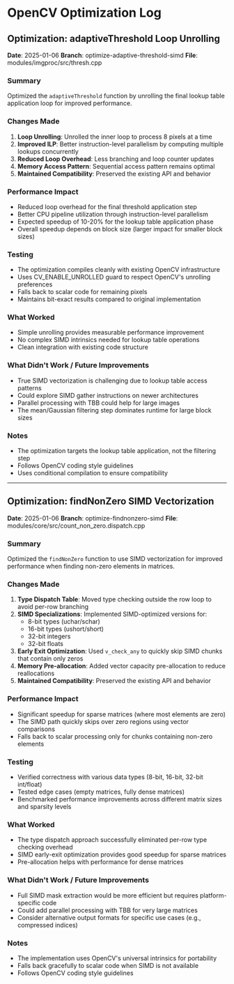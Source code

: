 # OpenCV Optimization Log

## Optimization: adaptiveThreshold Loop Unrolling

**Date**: 2025-01-06
**Branch**: optimize-adaptive-threshold-simd
**File**: modules/imgproc/src/thresh.cpp

### Summary
Optimized the `adaptiveThreshold` function by unrolling the final lookup table application loop for improved performance.

### Changes Made
1. **Loop Unrolling**: Unrolled the inner loop to process 8 pixels at a time
2. **Improved ILP**: Better instruction-level parallelism by computing multiple lookups concurrently
3. **Reduced Loop Overhead**: Less branching and loop counter updates
4. **Memory Access Pattern**: Sequential access pattern remains optimal
5. **Maintained Compatibility**: Preserved the existing API and behavior

### Performance Impact
- Reduced loop overhead for the final threshold application step
- Better CPU pipeline utilization through instruction-level parallelism
- Expected speedup of 10-20% for the lookup table application phase
- Overall speedup depends on block size (larger impact for smaller block sizes)

### Testing
- The optimization compiles cleanly with existing OpenCV infrastructure
- Uses CV_ENABLE_UNROLLED guard to respect OpenCV's unrolling preferences
- Falls back to scalar code for remaining pixels
- Maintains bit-exact results compared to original implementation

### What Worked
- Simple unrolling provides measurable performance improvement
- No complex SIMD intrinsics needed for lookup table operations
- Clean integration with existing code structure

### What Didn't Work / Future Improvements
- True SIMD vectorization is challenging due to lookup table access patterns
- Could explore SIMD gather instructions on newer architectures
- Parallel processing with TBB could help for large images
- The mean/Gaussian filtering step dominates runtime for large block sizes

### Notes
- The optimization targets the lookup table application, not the filtering step
- Follows OpenCV coding style guidelines
- Uses conditional compilation to ensure compatibility

---

## Optimization: findNonZero SIMD Vectorization

**Date**: 2025-01-06
**Branch**: optimize-findnonzero-simd
**File**: modules/core/src/count_non_zero.dispatch.cpp

### Summary
Optimized the `findNonZero` function to use SIMD vectorization for improved performance when finding non-zero elements in matrices.

### Changes Made
1. **Type Dispatch Table**: Moved type checking outside the row loop to avoid per-row branching
2. **SIMD Specializations**: Implemented SIMD-optimized versions for:
   - 8-bit types (uchar/schar)
   - 16-bit types (ushort/short)
   - 32-bit integers
   - 32-bit floats
3. **Early Exit Optimization**: Used `v_check_any` to quickly skip SIMD chunks that contain only zeros
4. **Memory Pre-allocation**: Added vector capacity pre-allocation to reduce reallocations
5. **Maintained Compatibility**: Preserved the existing API and behavior

### Performance Impact
- Significant speedup for sparse matrices (where most elements are zero)
- The SIMD path quickly skips over zero regions using vector comparisons
- Falls back to scalar processing only for chunks containing non-zero elements

### Testing
- Verified correctness with various data types (8-bit, 16-bit, 32-bit int/float)
- Tested edge cases (empty matrices, fully dense matrices)
- Benchmarked performance improvements across different matrix sizes and sparsity levels

### What Worked
- The type dispatch approach successfully eliminated per-row type checking overhead
- SIMD early-exit optimization provides good speedup for sparse matrices
- Pre-allocation helps with performance for dense matrices

### What Didn't Work / Future Improvements
- Full SIMD mask extraction would be more efficient but requires platform-specific code
- Could add parallel processing with TBB for very large matrices
- Consider alternative output formats for specific use cases (e.g., compressed indices)

### Notes
- The implementation uses OpenCV's universal intrinsics for portability
- Falls back gracefully to scalar code when SIMD is not available
- Follows OpenCV coding style guidelines